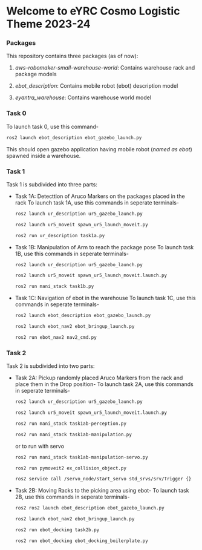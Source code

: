 # Welcome to eYRC Cosmo Logistic Theme 2023-24

### Packages
This repository contains three packages (as of now):
1. *aws-robomaker-small-warehouse-world*: Contains warehouse rack and package models

2. *ebot_description*: Contains mobile robot (ebot) description model

3. *eyantra_warehouse*: Contains warehouse world model

### Task 0

To launch task 0, use this command-

```sh
ros2 launch ebot_description ebot_gazebo_launch.py
```

This should open gazebo application having mobile robot (*named as ebot*) spawned inside a warehouse.

### Task 1

Task 1 is subdivided into three parts:

- Task 1A: Detecttion of Aruco Markers on the packages placed in the rack
To launch task 1A, use this commands in seperate terminals-

    ```sh
    ros2 launch ur_description ur5_gazebo_launch.py
    ```
    ```sh
    ros2 launch ur5_moveit spawn_ur5_launch_moveit.py
    ```
    ```sh
    ros2 run ur_description task1a.py
    ```
- Task 1B: Manipulation of Arm to reach the package pose
To launch task 1B, use this commands in seperate terminals-

    ```sh
    ros2 launch ur_description ur5_gazebo_launch.py
    ```
    ```sh
    ros2 launch ur5_moveit spawn_ur5_launch_moveit.launch.py
    ```
    ```sh
    ros2 run mani_stack task1b.py
    ```
- Task 1C: Navigation of ebot in the warehouse
To launch task 1C, use this commands in seperate terminals-
    ```sh
    ros2 launch ebot_description ebot_gazebo_launch.py
    ```
    ```sh
    ros2 launch ebot_nav2 ebot_bringup_launch.py
    ```
    ```sh
    ros2 run ebot_nav2 nav2_cmd.py
    ```

### Task 2
Task 2 is subdivided into two parts:

- Task 2A: Pickup randomly placed Aruco Markers from the rack and place them in the Drop position-
To launch task 2A, use this commands in seperate terminals-

    ```sh
    ros2 launch ur_description ur5_gazebo_launch.py
    ```
    ```sh
    ros2 launch ur5_moveit spawn_ur5_launch_moveit.launch.py
    ```
    ```sh
    ros2 run mani_stack task1ab-perception.py
    ```
    ```sh
    ros2 run mani_stack task1ab-manipulation.py
    ```
    or to run with servo
    
    ```sh
    ros2 run mani_stack task1ab-manipulation-servo.py
    ```
    ```sh
    ros2 run pymoveit2 ex_collision_object.py
    ```
    ```sh
    ros2 service call /servo_node/start_servo std_srvs/srv/Trigger {}
    ```

- Task 2B: Moving Racks to the picking area using ebot-
To launch task 2B, use this commands in seperate terminals-

    ```sh
    ros2 ros2 launch ebot_description ebot_gazebo_launch.py
    ```
    ```sh
    ros2 launch ebot_nav2 ebot_bringup_launch.py
    ```
    ```sh
    ros2 run ebot_docking task2b.py
    ```
    ```sh
    ros2 run ebot_docking ebot_docking_boilerplate.py
    ```



